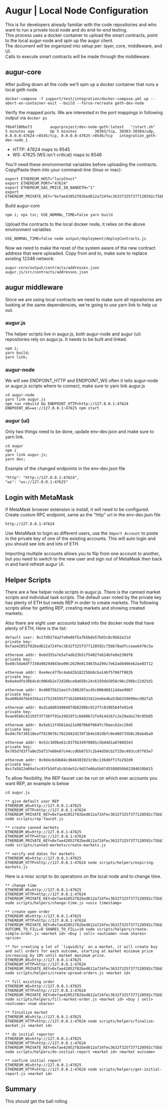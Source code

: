 # Augur | Local Node Configuration

This is for developers already familiar with the code repositories and who want to run a private local node and do end-to-end testing.  
This process uses a docker container to upload the smart contracts, point to the local augur-node and spin up the augur client.  
The document will be organized into setup per: layer, core, middleware, and UI.  
Calls to execute smart contracts will be made through the middleware.

## augur-core

After pulling down all the code we'll spin up a docker container that runs a local geth node.

    docker-compose -f support/test/integration/docker-compose.yml up --abort-on-container-exit --build --force-recreate geth-dev-node

Verify the mapped ports. We are interested in the port mappings in following output via `docker ps`

    f6b4f100be73        augurproject/dev-node-geth:latest   "/start.sh"         5 minutes ago       Up 5 minutes        30303/tcp, 30303-30304/udp, 0.0.0.0:47624->8545/tcp, 0.0.0.0:47625->8546/tcp   integration_geth-dev-node_1

  * HTTP: 47624 maps to 8545
  * WS: 47625 (WS isn't critical) maps to 8546

You'll need these environmental variables before uploading the contracts.  
Copy/Paste them into your command-line (linux or mac):

    export ETHEREUM_HOST="localhost"
    export ETHEREUM_PORT="47624"
    export ETHEREUM_GAS_PRICE_IN_NANOETH="1"
    export ETHEREUM_PRIVATE_KEY="0xfae42052f82bed612a724fec3632f325f377120592c75bb78adfcceae6470c5a"

Build augur-core    

    npm i; npx tsc; USE_NORMAL_TIME=false yarn build

Upload the contracts to the local docker node, it relies on the above environment variables

    USE_NORMAL_TIME=false node output/deployment/deployContracts.js


Now we need to make the reset of the system aware of the new contract address that were uploaded. Copy from and to, make sure to replace existing 12346 network:

    augur-core/output/contracts/addresses.json
    augur.js/src/contracts/addresses.json


## augur middleware

Since we are using local contracts we need to make sure all repositories are looking at the same dependencies, we're going to use yarn link to help us out.

### augur.js

The helper scripts live in augur.js, both augur-node and augur (ui) repositories rely on augur.js. It needs to be built and linked.

    npm i;
    yarn build;
    yarn link;

### augur-node

We will see ENDPOINT_HTTP and ENDPOINT_WS often it tells augur-node or augur.js scripts where to connect, make sure to yarn link augur.js

    cd augur-node
    yarn link augur.js
    npm run rebuild && ENDPOINT_HTTP=http://127.0.0.1:47624 ENDPOINT_WS=ws://127.0.0.1:47625 npm start


### augur (ui)

Only two things need to be done, update env-dev.json and make sure to yarn link.

    cd augur
    npm i
    yarn link augur.js;
  	yarn dev;


Example of the changed endpoints in the env-dev.json file

    "http": "http://127.0.0.1:47624",
    "ws": "ws://127.0.0.1:47625"

## Login with MetaMask
If MetaMask browser extension is install, it will need to be configured. Create custom RPC endpoint, same as the "http" url in the env-dev.json file

    http://127.0.0.1:47624

Use MetaMask to login as different users, use the `Import Account` to paste in the private key of one of the existing accounts. This will auto login and you should see lots and lots of ETH.

Importing multiple accounts allows you to flip from one account to another, but you need to switch to the new user and sign out of MetaMask then back in and hard refresh augur UI.


## Helper Scripts

There are a few helper node scripts in augur.js. There is the canned market scripts and individual task scripts. The default user noted by the private key has plenty of ETH but needs REP in order to create markets. The following scripts allow for getting REP, creating markets and showing created markets:

Also there are eight user accounts baked into the docker node that have plenty of ETH, Here is the list:

    default user: 0x1fd9274a2fe0e86f5a7b5bde57b93c8c9b62e21d
    private key: 0xfae42052f82bed612a724fec3632f325f377120592c75bb78adfcceae6470c5a

    ethereum addr: 0xbd355a7e5a7adb23b51f54027e624bfe0e238df6
    private key: 0x48c5da6dff330a9829d843ea90c2629e8134635a294c7e62ad4466eb2ae03712

    ethereum addr: 0xe4ec477bc4abd2b18225bb8cba14bf57867f082b
    private key: 0x8a4edfe30b4cdc9064b2e72d28bce9a650c24c6193de5058c96c296bc22d25d1

    ethereum addr: 0x40075b21ee1fc506207ac45c006d68114dae9967
    private key: 0xa08bd4f8e835ba11f5236595f7162b894923422ee6e4ba53b6259699ecd02fa5

    ethereum addr: 0xd1a8d03498407db8299bc912ffc0196564fe91e9
    private key: 0xae95b6c42193f3f736ff91e19d19f1cb040672fe9144167c2e29ada17dc95b95

    ethereum addr: 0x5eb11f4561da21e9070b8f664fc70aec62ec29d5
    private key: 0xd4cf6736518eaff819676c7822842d239f1b4e182dbfc0e40d735b8c20ab4ba9

    ethereum addr: 0x53c3d9be61c8375b34970801c5bd4d1a87860343
    private key: 0x705d7d3f7a0e35df37e80e07c44ccd6b8757c2b44d50cb2f33bc493cc07f65e7

    ethereum addr: 0x9d4c6d4b84cd046381923c9bc136d6ff1fe292d9
    private key: 0xcfa5622e09afac03fb5dfa5cb54e52c9d37e06a5b07d5598850b62304639b815


To allow flexibility, the REP faucet can be run on which ever accounts you want REP, an example is below


    cd augur.js

    ** give default user REP
    ETHEREUM_WS=http://127.0.0.1:47625 ETHEREUM_HTTP=http://127.0.0.1:47624 ETHEREUM_PRIVATE_KEY=0xfae42052f82bed612a724fec3632f325f377120592c75bb78adfcceae6470c5a node scripts/rep-faucet.js

    ** create canned markets
    ETHEREUM_WS=http://127.0.0.1:47625 ETHEREUM_HTTP=http://127.0.0.1:47624 ETHEREUM_PRIVATE_KEY=0xfae42052f82bed612a724fec3632f325f377120592c75bb78adfcceae6470c5a node scripts/canned-markets/create-markets.js

    ** verify end dates for markets
    ETHEREUM_WS=http://127.0.0.1:47625 ETHEREUM_HTTP=http://127.0.0.1:47624 node scripts/helpers/expiring-markets.js



Here is a misc script to do operations on the local node and to change time.

    ** change time
    ETHEREUM_WS=http://127.0.0.1:47625 ETHEREUM_HTTP=http://127.0.0.1:47624 ETHEREUM_PRIVATE_KEY=0xfae42052f82bed612a724fec3632f325f377120592c75bb78adfcceae6470c5a node scripts/helpers/change-time.js <unix timestamp>

    ** create open order
    ETHEREUM_WS=http://127.0.0.1:47625 ETHEREUM_HTTP=http://127.0.0.1:47624 ETHEREUM_PRIVATE_KEY=0xfae42052f82bed612a724fec3632f325f377120592c75bb78adfcceae6470c5a OUTCOME_TO_FILL=0 SHARES_TO_FILL=10 node scripts/helpers/create-simple-order.js <market id> <buy | sell> <outcome> <num shares> <price>

    ** for creating a lot of `liquidity` on a market, it will create buy and sell orders for each outcome, starting at market minimum price increasing by 10% until market maximum price.
    ETHEREUM_WS=http://127.0.0.1:47625 ETHEREUM_HTTP=http://127.0.0.1:47624 ETHEREUM_PRIVATE_KEY=0xfae42052f82bed612a724fec3632f325f377120592c75bb78adfcceae6470c5a node scripts/helpers/create-spread-orders.js <market id>

    ** fill existing order
    ETHEREUM_WS=http://127.0.0.1:47625 ETHEREUM_HTTP=http://127.0.0.1:47624 ETHEREUM_PRIVATE_KEY=0xfae42052f82bed612a724fec3632f325f377120592c75bb78adfcceae6470c5a node scripts/helpers/fill-market-order.js <market id> <buy | sell> <outcome> <num shares>

    ** finialize market
    ETHEREUM_WS=http://127.0.0.1:47625 ETHEREUM_HTTP=http://127.0.0.1:47624 node scripts/helpers/finalize-market.js <market id>

    ** do initial reporter
    ETHEREUM_WS=http://127.0.0.1:47625 ETHEREUM_HTTP=http://127.0.0.1:47624 ETHEREUM_PRIVATE_KEY=0xfae42052f82bed612a724fec3632f325f377120592c75bb78adfcceae6470c5a node scripts/helpers/do-initial-report <market id> <market outcome>

    ** confirm initial report
    ETHEREUM_WS=http://127.0.0.1:47625 ETHEREUM_HTTP=http://127.0.0.1:47624 node scripts/helpers/get-initial-report.js <market id>

## Summary

This should get the ball rolling
